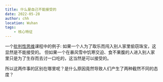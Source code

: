 ```yaml
---
title: 什么是自己不能接受的
date: 2022-05-28
author: chh
location: Wuhan
tags:
    - 核心特征
---
```


一个[批判性思维](https://www.bilibili.com/video/BV1Ks411F7ph?p=10)课程中的例子:
如果一个人为了取乐而闯入别人家里偷窃珠宝，这显然是不能接受的。
但如果一个在暴风雪中饥寒交迫、食不果腹的人进入别人家里只是为了生存而去讨一口吃的，这当然是可以接受的。

所以这两件事的区别在哪里呢？是什么原因竟然导致人们产生了两种截然不同的态度？
